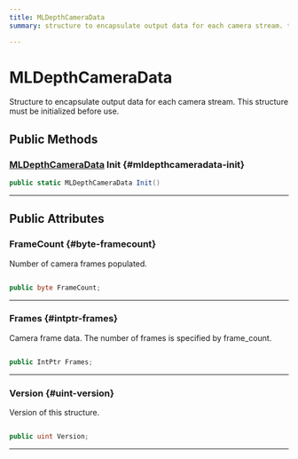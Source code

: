 ```yaml
---
title: MLDepthCameraData
summary: structure to encapsulate output data for each camera stream. this structure must be initialized before use. 

---
```


# MLDepthCameraData




Structure to encapsulate output data for each camera stream. This structure must be initialized before use.   





## Public Methods

### [MLDepthCameraData](/unity-api/api/UnityEngine.XR.MagicLeap/MLDepthCamera/NativeBindings/UnityEngine.XR.MagicLeap.MLDepthCamera.NativeBindings.MLDepthCameraData.md) Init {#mldepthcameradata-init}

```csharp
public static MLDepthCameraData Init()
```






-----------

## Public Attributes

### FrameCount {#byte-framecount}

Number of camera frames populated. 

```csharp

public byte FrameCount;

```






-----------

### Frames {#intptr-frames}

Camera frame data. The number of frames is specified by frame&#95;count. 

```csharp

public IntPtr Frames;

```






-----------

### Version {#uint-version}

Version of this structure. 

```csharp

public uint Version;

```






-----------

